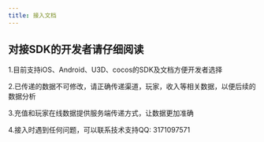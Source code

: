 ```yaml
---
title: 接入文档
---
```



## 对接SDK的开发者请仔细阅读

1.目前支持iOS、Android、U3D、cocos的SDK及文档方便开发者选择

2.已传递的数据不可修改，请正确传递渠道，玩家，收入等相关数据，以便后续的数据分析

3.充值和玩家在线数据提供服务端传递方式，让数据更加准确

4.接入时遇到任何问题，可以联系技术支持QQ: 3171097571
